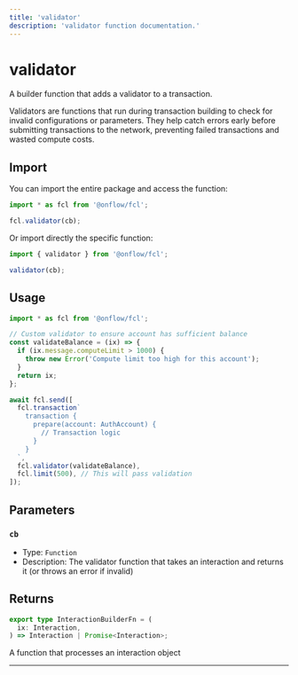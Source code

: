 ```yaml
---
title: 'validator'
description: 'validator function documentation.'
---
```


<!-- THIS DOCUMENT IS AUTO-GENERATED FROM [onflow/fcl/../sdk/src/build/cadence/build-validator.ts](https://github.com/onflow/fcl-js/tree/master/packages/fcl/../sdk/src/build/cadence/build-validator.ts). DO NOT EDIT MANUALLY -->

# validator

A builder function that adds a validator to a transaction.

Validators are functions that run during transaction building to check for invalid configurations or parameters.
They help catch errors early before submitting transactions to the network, preventing failed transactions
and wasted compute costs.

## Import

You can import the entire package and access the function:

```typescript
import * as fcl from '@onflow/fcl';

fcl.validator(cb);
```

Or import directly the specific function:

```typescript
import { validator } from '@onflow/fcl';

validator(cb);
```

## Usage

```typescript
import * as fcl from '@onflow/fcl';

// Custom validator to ensure account has sufficient balance
const validateBalance = (ix) => {
  if (ix.message.computeLimit > 1000) {
    throw new Error('Compute limit too high for this account');
  }
  return ix;
};

await fcl.send([
  fcl.transaction`
    transaction {
      prepare(account: AuthAccount) {
        // Transaction logic
      }
    }
  `,
  fcl.validator(validateBalance),
  fcl.limit(500), // This will pass validation
]);
```

## Parameters

### `cb`

- Type: `Function`
- Description: The validator function that takes an interaction and returns it (or throws an error if invalid)

## Returns

```typescript
export type InteractionBuilderFn = (
  ix: Interaction,
) => Interaction | Promise<Interaction>;
```

A function that processes an interaction object

---
